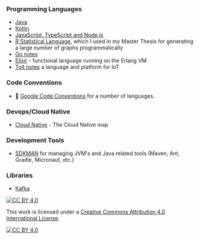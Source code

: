 ### Programming Languages

* [Java](./java)
* [Kotlin](./kotlin)
* [JavaScript, TypeScript and Node.js](./javascript)
* [R Statistical Language](./rscript), which I used in my Master Thesis for generating a large number of graphs programmatically
* [Go notes](./go)
* [Elixir](./elixir) - functional language running on the Erlang VM
* [Toit notes](./toit) a language and platform for IoT

### Code Conventions

* 🔗 [Google Code Conventions](https://google.github.io/styleguide/) for a number of languages.

### Devops/Cloud Native

* [Cloud Native](./cncf) - The Cloud Native map

### Development Tools

* [SDKMAN](./sdkman) for managing JVM's and Java related tools (Maven, Ant, Gradle, Micronaut, etc.)

### Libraries

* [Kafka](./kafka)

[![CC BY 4.0][cc-by-shield]][cc-by]

This work is licensed under a [Creative Commons Attribution 4.0 International
License][cc-by].

[![CC BY 4.0][cc-by-image]][cc-by]

[cc-by]: http://creativecommons.org/licenses/by/4.0/
[cc-by-image]: https://i.creativecommons.org/l/by/4.0/88x31.png
[cc-by-shield]: https://img.shields.io/badge/License-CC%20BY%204.0-lightgrey.svg

